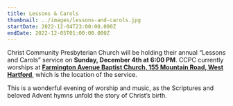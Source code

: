 ```yaml
---
title: Lessons & Carols
thumbnail: ../images/lessons-and-carols.jpg
startDate: 2022-12-04T23:00:00.000Z
endDate: 2022-12-05T01:00:00.000Z
---
```

Christ Community Presbyterian Church will be holding their annual “Lessons and Carols” service on **Sunday, December 4th at 6:00 PM**. CCPC currently worships at **[Farmington Avenue Baptist Church, 155 Mountain Road, West Hartford](https://goo.gl/maps/p2m1uh47mdeCy8JW7)**, which is the location of the service.

This is a wonderful evening of worship and music, as the Scriptures and beloved Advent hymns unfold the story of Christ’s birth.